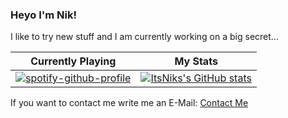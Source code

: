 ### Heyo I'm Nik!

I like to try new stuff and I am currently working on a big secret...

| Currently Playing | My Stats | 
| :---:   | :---: |
| [![spotify-github-profile](https://spotify-github-profile.vercel.app/api/view?uid=4rs6mijboni6x7hhzjbwm0j1o&cover_image=true&theme=default&show_offline=true&background_color=121212&interchange=false&bar_color=53b14f&bar_color_cover=true)](https://spotify-github-profile.vercel.app/api/view?uid=4rs6mijboni6x7hhzjbwm0j1o&redirect=true) | [![ItsNiks's GitHub stats](https://github-readme-stats.vercel.app/api?username=Its4Nik)](https://github.com/anuraghazra/github-readme-stats) |

If you want to contact me write me an E-Mail:
[Contact Me](mailto:info@witsnik.de)
